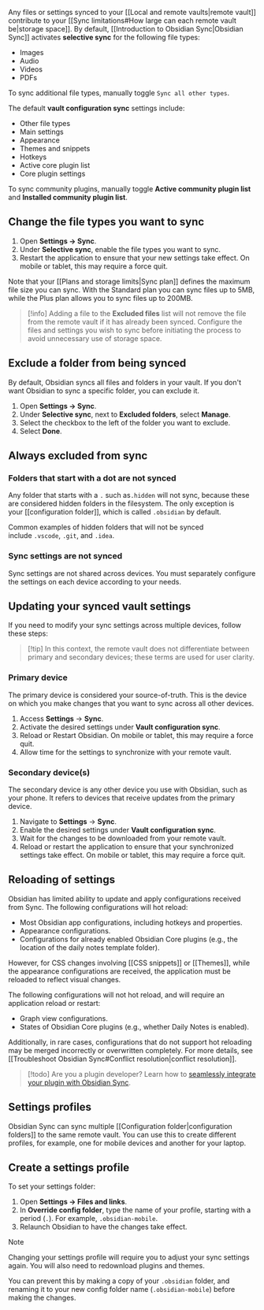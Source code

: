 Any files or settings synced to your [[Local and remote vaults|remote vault]] contribute to your [[Sync limitations#How large can each remote vault be|storage space]]. By default, [[Introduction to Obsidian Sync|Obsidian Sync]] activates **selective sync** for the following file types:
- Images
- Audio
- Videos
- PDFs

To sync additional file types, manually toggle `Sync all other types`.

The default **vault configuration sync** settings include:
- Other file types
- Main settings
- Appearance
- Themes and snippets
- Hotkeys
- Active core plugin list
- Core plugin settings

To sync community plugins, manually toggle **Active community plugin list** and **Installed community plugin list**.

## Change the file types you want to sync

1. Open **Settings → Sync**.
2. Under **Selective sync**, enable the file types you want to sync.
3. Restart the application to ensure that your new settings take effect. On mobile or tablet, this may require a force quit.

Note that your [[Plans and storage limits|Sync plan]] defines the maximum file size you can sync. With the Standard plan you can sync files up to 5MB, while the Plus plan allows you to sync files up to 200MB.

> [!info] Adding a file to the **Excluded files** list will not remove the file from the remote vault if it has already been synced. Configure the files and settings you wish to sync before initiating the process to avoid unnecessary use of storage space.

## Exclude a folder from being synced

By default, Obsidian syncs all files and folders in your vault. If you don't want Obsidian to sync a specific folder, you can exclude it.

1. Open **Settings → Sync**.
2. Under **Selective sync**, next to **Excluded folders**, select **Manage**.
3. Select the checkbox to the left of the folder you want to exclude.
4. Select **Done**.

## Always excluded from sync

### Folders that start with a dot are not synced

Any folder that starts with a `.` such as`.hidden` will not sync, because these are considered hidden folders in the filesystem. The only exception is your [[configuration folder]], which is called `.obsidian` by default.

Common examples of hidden folders that will not be synced include `.vscode`, `.git`, and `.idea`.

### Sync settings are not synced

Sync settings are not shared across devices. You must separately configure the settings on each device according to your needs.

## Updating your synced vault settings

If you need to modify your sync settings across multiple devices, follow these steps:

> [!tip] In this context, the remote vault does not differentiate between primary and secondary devices; these terms are used for user clarity.

### Primary device

The primary device is considered your source-of-truth. This is the device on which you make changes that you want to sync across all other devices.

1. Access **Settings** → **Sync**.
2. Activate the desired settings under **Vault configuration sync**.
3. Reload or Restart Obsidian. On mobile or tablet, this may require a force quit.
4. Allow time for the settings to synchronize with your remote vault.

### Secondary device(s)

The secondary device is any other device you use with Obsidian, such as your phone. It refers to devices that receive updates from the primary device.

1. Navigate to **Settings** → **Sync**.
2. Enable the desired settings under **Vault configuration sync**.
3. Wait for the changes to be downloaded from your remote vault.
4. Reload or restart the application to ensure that your synchronized settings take effect. On mobile or tablet, this may require a force quit.

## Reloading of settings

Obsidian has limited ability to update and apply configurations received from Sync. The following configurations will hot reload:

- Most Obsidian app configurations, including hotkeys and properties.
- Appearance configurations.
- Configurations for already enabled Obsidian Core plugins (e.g., the location of the daily notes template folder).

However, for CSS changes involving [[CSS snippets]] or [[Themes]], while the appearance configurations are received, the application must be reloaded to reflect visual changes.

The following configurations will not hot reload, and will require an application reload or restart:

- Graph view configurations.
- States of Obsidian Core plugins (e.g., whether Daily Notes is enabled).

Additionally, in rare cases, configurations that do not support hot reloading may be merged incorrectly or overwritten completely. For more details, see [[Troubleshoot Obsidian Sync#Conflict resolution|conflict resolution]].

> [!todo] Are you a plugin developer? Learn how to [seamlessly integrate your plugin with Obsidian Sync](https://docs.obsidian.md/Reference/TypeScript+API/Plugin/onExternalSettingsChange).

## Settings profiles

Obsidian Sync can sync multiple [[Configuration folder|configuration folders]] to the same remote vault. You can use this to create different profiles, for example, one for mobile devices and another for your laptop.

## Create a settings profile

To set your settings folder:

1. Open **Settings → Files and links**.
2. In **Override config folder**, type the name of your profile, starting with a period (`.`). For example, `.obsidian-mobile`.
3. Relaunch Obsidian to have the changes take effect.

> [!note] 
> Changing your settings profile will require you to adjust your sync settings again. You will also need to redownload plugins and themes.
> 
> You can prevent this by making a copy of your `.obsidian` folder, and renaming it to your new config folder name (`.obsidian-mobile`) before making the changes.
